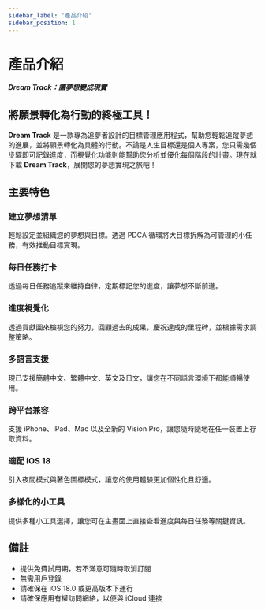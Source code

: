 ```yaml
---
sidebar_label: '產品介紹'
sidebar_position: 1
---
```


# 產品介紹

***Dream Track：讓夢想變成現實***

## 將願景轉化為行動的終極工具！

**Dream Track** 是一款專為追夢者設計的目標管理應用程式，幫助您輕鬆追蹤夢想的進展，並將願景轉化為具體的行動。不論是人生目標還是個人專案，您只需幾個步驟即可記錄進度，而視覺化功能則能幫助您分析並優化每個階段的計畫。現在就下載 **Dream Track**，展開您的夢想實現之旅吧！

## 主要特色

### 建立夢想清單

輕鬆設定並組織您的夢想與目標。透過 PDCA 循環將大目標拆解為可管理的小任務，有效推動目標實現。

### 每日任務打卡

透過每日任務追蹤來維持自律，定期標記您的進度，讓夢想不斷前進。

### 進度視覺化

透過貢獻圖來檢視您的努力，回顧過去的成果，慶祝達成的里程碑，並根據需求調整策略。

### 多語言支援

現已支援簡體中文、繁體中文、英文及日文，讓您在不同語言環境下都能順暢使用。

### 跨平台兼容

支援 iPhone、iPad、Mac 以及全新的 Vision Pro，讓您隨時隨地在任一裝置上存取資料。

### 適配 iOS 18

引入夜間模式與著色圖標模式，讓您的使用體驗更加個性化且舒適。

### 多樣化的小工具

提供多種小工具選擇，讓您可在主畫面上直接查看進度與每日任務等關鍵資訊。

## 備註

- 提供免費試用期，若不滿意可隨時取消訂閱
- 無需用戶登錄
- 請確保在 iOS 18.0 或更高版本下運行
- 請確保應用有權訪問網絡，以便與 iCloud 連接